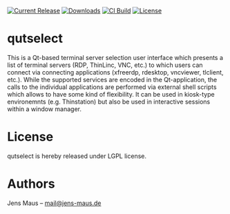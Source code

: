 [![Current Release](https://img.shields.io/github/release/hzdr/qutselect.svg)](https://github.com/hzdr/qutselect/releases/latest)
[![Downloads](https://img.shields.io/github/downloads/hzdr/qutselect/latest/total.svg)](https://github.com/hzdr/qutselect/releases/latest)
[![CI Build](https://github.com/hzdr/qutselect/workflows/CI%20Build/badge.svg)](https://github.com/hzdr/qutselect/actions)
[![License](https://img.shields.io/github/license/hzdr/qutselect.svg)](https://github.com/hzdr/qutselect/blob/master/LICENSE)

# qutselect
This is a Qt-based terminal server selection user interface which presents a list of terminal servers (RDP, ThinLinc, VNC, etc.) to which users can connect via connecting applications (xfreerdp, rdesktop, vncviewer, tlclient, etc.). While the supported services are encoded in the Qt-application, the calls to the individual applications are performed via external shell scripts which allows to have some kind of flexibility. It can be used in kiosk-type environemnts (e.g. Thinstation) but also be used in interactive sessions within a window manager.

# License
qutselect is hereby released under LGPL license.

# Authors
Jens Maus – <mail@jens-maus.de>
